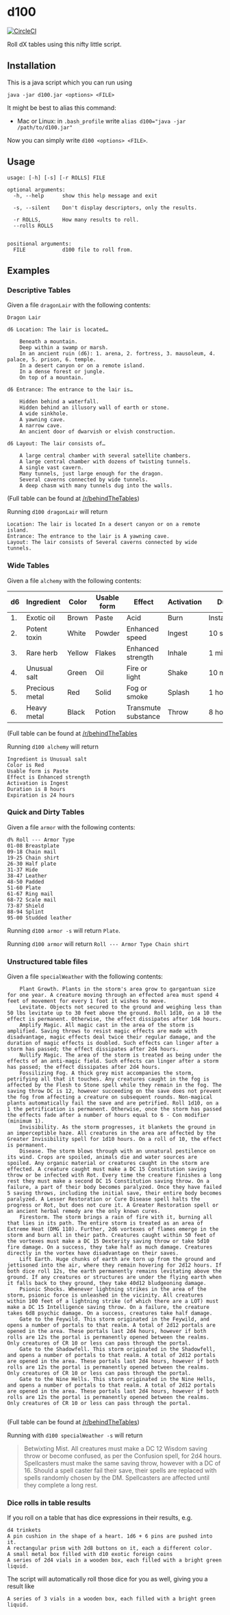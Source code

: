 # d100

[![CircleCI](https://circleci.com/gh/SoulBeaver/d100/tree/master.svg?style=svg)](https://circleci.com/gh/SoulBeaver/d100/tree/master)

Roll dX tables using this nifty little script.

## Installation

This is a java script which you can run using

`java -jar d100.jar <options> <FILE>`

It might be best to alias this command:

- Mac or Linux: in `.bash_profile` write `alias d100="java -jar /path/to/d100.jar"`

Now you can simply write `d100 <options> <FILE>`.

## Usage

```$bash
usage: [-h] [-s] [-r ROLLS] FILE

optional arguments:
  -h, --help      show this help message and exit

  -s, --silent    Don't display descriptors, only the results.

  -r ROLLS,       How many results to roll.
  --rolls ROLLS


positional arguments:
  FILE            d100 file to roll from.
```

## Examples

### Descriptive Tables

Given a file `dragonLair` with the following contents:

```
Dragon Lair

d6 Location: The lair is located…

    Beneath a mountain.
    Deep within a swamp or marsh.
    In an ancient ruin (d6): 1. arena, 2. fortress, 3. mausoleum, 4. palace, 5. prison, 6. temple.
    In a desert canyon or on a remote island.
    In a dense forest or jungle.
    On top of a mountain.

d6 Entrance: The entrance to the lair is…

    Hidden behind a waterfall.
    Hidden behind an illusory wall of earth or stone.
    A wide sinkhole.
    A yawning cave.
    A narrow cave.
    An ancient door of dwarvish or elvish construction.

d6 Layout: The lair consists of…

    A large central chamber with several satellite chambers.
    A large central chamber with dozens of twisting tunnels.
    A single vast cavern.
    Many tunnels, just large enough for the dragon.
    Several caverns connected by wide tunnels.
    A deep chasm with many tunnels dug into the walls.
```

(Full table can be found at [/r/behindTheTables](https://old.reddit.com/r/BehindTheTables/comments/aj2ong/dragon_lairs/))

Running `d100 dragonLair` will return

```
Location: The lair is located In a desert canyon or on a remote island.
Entrance: The entrance to the lair is A yawning cave.
Layout: The lair consists of Several caverns connected by wide tunnels.
```

### Wide Tables

Given a file `alchemy` with the following contents:

| d6 | Ingredient  | Color  | Usable form  | Effect  | Activation | Duration | Expiration 
|---|---|---|---|---|---|---|---|
| 1.  | Exotic oil  |  Brown | Paste  | Acid  | Burn | Instantaneous | 1 min |
| 2.  | Potent toxin  |  White | Powder  | Enhanced speed  | Ingest | 10 seconds | 10 min
| 3.  | Rare herb | Yellow | Flakes | Enhanced strength | Inhale | 1 minute | 1 hour
| 4. | Unusual salt | Green | Oil | Fire or light | Shake | 10 minutes | 8 hours
| 5. | Precious metal | Red | Solid | Fog or smoke | Splash | 1 hour | 24 hours
| 6. | Heavy metal | Black | Potion | Transmute substance | Throw | 8 hours | 1 week

(Full table can be found at [/r/behindTheTables](https://old.reddit.com/r/BehindTheTables/comments/aglous/quick_alchemy_herbalism_and_poisons/)

Running `d100 alchemy` will return

```
Ingredient is Unusual salt
Color is Red
Usable form is Paste
Effect is Enhanced strength
Activation is Ingest
Duration is 8 hours
Expiration is 24 hours
```

### Quick and Dirty Tables

Given a file `armor` with the following contents: 

```
d% Roll --- Armor Type
01-08 Breastplate
09-18 Chain mail
19-25 Chain shirt
26-30 Half plate
31-37 Hide
38-47 Leather
48-50 Padded
51-60 Plate
61-67 Ring mail
68-72 Scale mail
73-87 Shield
88-94 Splint
95-00 Studded leather
```

Running `d100 armor -s` will return `Plate`.

Running `d100 armor` will return `Roll --- Armor Type Chain shirt`

### Unstructured table files

Given a file `specialWeather` with the following contents:

```
    Plant Growth. Plants in the storm's area grow to gargantuan size for one year. A creature moving through an effected area must spend 4 feet of movement for every 1 foot it wishes to move.
    Levitate. Objects not secured to the ground and weighing less than 50 lbs levitate up to 30 feet above the ground. Roll 1d10, on a 10 the effect is permanent. Otherwise, the effect dissipates after 1d4 hours.
    Amplify Magic. All magic cast in the area of the storm is amplified. Saving throws to resist magic effects are made with disadvantage, magic effects deal twice their regular damage, and the duration of magic effects is doubled. Such effects can linger after a storm has passed; the effect dissipates after 2d4 hours.
    Nullify Magic. The area of the storm is treated as being under the effects of an anti-magic field. Such effects can linger after a storm has passed; the effect dissipates after 2d4 hours.
    Fossilizing Fog. A thick grey mist accompanies the storm, petrifying all that it touches. Any creatures caught in the fog is affected by the Flesh to Stone spell while they remain in the fog. The saving throw DC is 12, however succeeding on the save does not prevent the fog from affecting a creature on subsequent rounds. Non-magical plants automatically fail the save and are petrified. Roll 1d10, on a 1 the petrification is permanent. Otherwise, once the storm has passed the effects fade after a number of hours equal to 6 - Con modifier (minimum 1).
    Invisibility. As the storm progresses, it blankets the ground in an imperceptible haze. All creatures in the area are affected by the Greater Invisibility spell for 1d10 hours. On a roll of 10, the effect is permanent.
    Disease. The storm blows through with an unnatural pestilence on its wind. Crops are spoiled, animals die and water sources are spoiled. Any organic material or creatures caught in the storm are effected. A creature caught must make a DC 15 Constitution saving throw or be infected with Rot. Every time the creature finishes a long rest they must make a second DC 15 Constitution saving throw. On a failure, a part of their body becomes paralyzed. Once they have failed 5 saving throws, including the initial save, their entire body becomes paralyzed. A Lesser Restoration or Cure Disease spell halts the progress or Rot, but does not cure it. A Greater Restoration spell or an ancient herbal remedy are the only known cures.
    Firestorm. The storm brings a rain of fire with it, burning all that lies in its path. The entire storm is treated as an area of Extreme Heat (DMG 110). Further, 2d6 vortexes of flames emerge in the storm and burn all in their path. Creatures caught within 50 feet of the vortexes must make a DC 15 Dexterity saving throw or take 5d10 fire damage. On a success, they take half as much damage. Creatures directly in the vortex have disadvantage on their saves.
    Lift Earth. Huge chunks of earth are torn up from the ground and jettisoned into the air, where they remain hovering for 2d12 hours. If both dice roll 12s, the earth permanently remains levitating above the ground. If any creatures or structures are under the flying earth when it falls back to they ground, they take 40d12 bludgeoning damage.
    Psionic Shocks. Whenever lightning strikes in the area of the storm, psionic force is unleashed in the vicinity. All creatures within 100 feet of a lightning strike (of which there are a LOT) must make a DC 15 Intelligence saving throw. On a failure, the creature takes 6d8 psychic damage. On a success, creatures take half damage.
    Gate to the Feywild. This storm originated in the Feywild, and opens a number of portals to that realm. A total of 2d12 portals are opened in the area. These portals last 2d4 hours, however if both rolls are 12s the portal is permanently opened between the realms. Only creatures of CR 10 or less can pass through the portal.
    Gate to the Shadowfell. This storm originated in the Shadowfell, and opens a number of portals to that realm. A total of 2d12 portals are opened in the area. These portals last 2d4 hours, however if both rolls are 12s the portal is permanently opened between the realms. Only creatures of CR 10 or less can pass through the portal.
    Gate to the Nine Hells. This storm originated in the Nine Hells, and opens a number of portals to that realm. A total of 2d12 portals are opened in the area. These portals last 2d4 hours, however if both rolls are 12s the portal is permanently opened between the realms. Only creatures of CR 10 or less can pass through the portal.
  
```

(Full table can be found at [/r/behindTheTables](https://old.reddit.com/r/BehindTheTables/comments/a53vma/arcane_weather_effects_xpostrdndbehindthescreen/))

Running with `d100 specialWeather -s` will return

> Betwixting Mist. All creatures must make a DC 12 Wisdom saving throw or become confused, as per the Confusion spell, for 2d4 hours. Spellcasters must make the same saving throw, however with a DC of 16. Should a spell caster fail their save, their spells are replaced with spells randomly chosen by the DM. Spellcasters are affected until they complete a long rest.

### Dice rolls in table results

If you roll on a table that has dice expressions in their results, e.g.

```
d4 trinkets
A pin cushion in the shape of a heart. 1d6 + 6 pins are pushed into it.
A rectangular prism with 2d8 buttons on it, each a different color.
A small metal box filled with d10 exotic foreign coins
A series of 2d4 vials in a wooden box, each filled with a bright green liquid.
```

The script will automatically roll those dice for you as well, giving you a result like

`A series of 3 vials in a wooden box, each filled with a bright green liquid.`